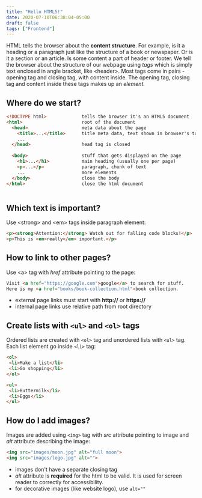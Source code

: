 ```yaml
---
title: "Hello HTML5!"
date: 2020-07-10T06:38:04-05:00
draft: false
tags: ["Frontend"]
---
```


HTML tells the browser about the **content structure**. For example, is it a heading or a paragraph just like the structure of a book or newspaper. Or is it a section or an article. Is some content a part of header or footer. We tell the browser about the structure of our webpage using *tags* which is simply text enclosed in angle bracket, like \<header\>. Most tags come in pairs - opening tag and closing tag, with content inside. The opening tag, closing tag and content inside these tags makes up an *element*.

## Where do we start?
```html
<!DOCTYPE html>             tells the browser it's an HTML5 document
<html>                      root of the document
  <head>                    meta data about the page
    <title>...</title>      title meta data, text shown in browser's tab
    ...
  </head>                   head tag is closed
  
  <body>                    stuff that gets displayed on the page
    <h1>...</h1>            main heading (usually one per page)
    <p>...</p>              paragraph, chunk of text
    ...                     more elements
  </body>                   close the body
</html>                     close the html document
  
```

## Which text is important?
Use \<strong\> and \<em\> tags inside paragraph element:
```html
<p><strong>Attention:</strong> Watch out for falling code blocks!</p>
<p>This is <em>really</em> important.</p>
```

## How to link to other pages?
Use \<a\> tag with *href* attribute pointing to the page:

```html
Visit <a href="https://google.com">google</a> to search for stuff.
Here is my <a href="books/book-collection.html">book collection.
```
- external page links must start with **http://** or **https://**
- internal page links use relative path from root directory

## Create lists with `<ul>` and `<ol>` tags
Ordered lists are created with `<ol>` tag and unordered lists with `<ul>` tag. Each list element go inside `<li>` tag:

```html
<ol>
 <li>Make a list</li>
 <li>Go shopping</li>
</ol>

<ul>
 <li>Buttermilk</li>
 <li>Eggs</li>
</ul>
```

## How do I add images?
Images are added using `<img>` tag with *src* attribute pointing to image and *alt* attribute describing the image:
```html
<img src="images/moon.jpg" alt="full moon">
<img src="images/logo.jpg" alt="">
```
- images don't have a separate closing tag
- *alt* attribute is **required** for the html to be valid. It is used for screen reader to correctly for accessibility.
- for decorative images (like website logo), use `alt=""`

